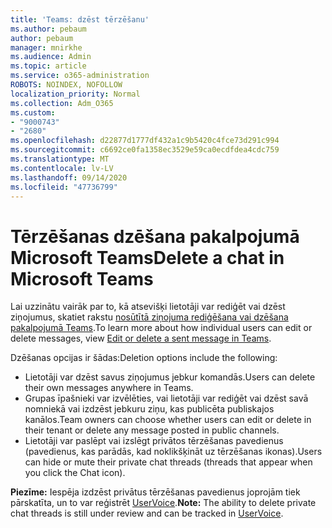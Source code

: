 ```yaml
---
title: 'Teams: dzēst tērzēšanu'
ms.author: pebaum
author: pebaum
manager: mnirkhe
ms.audience: Admin
ms.topic: article
ms.service: o365-administration
ROBOTS: NOINDEX, NOFOLLOW
localization_priority: Normal
ms.collection: Adm_O365
ms.custom:
- "9000743"
- "2680"
ms.openlocfilehash: d22877d1777df432a1c9b5420c4fce73d291c994
ms.sourcegitcommit: c6692ce0fa1358ec3529e59ca0ecdfdea4cdc759
ms.translationtype: MT
ms.contentlocale: lv-LV
ms.lasthandoff: 09/14/2020
ms.locfileid: "47736799"
---
```

# <a name="delete-a-chat-in-microsoft-teams"></a><span data-ttu-id="6a3ef-102">Tērzēšanas dzēšana pakalpojumā Microsoft Teams</span><span class="sxs-lookup"><span data-stu-id="6a3ef-102">Delete a chat in Microsoft Teams</span></span>

<span data-ttu-id="6a3ef-103">Lai uzzinātu vairāk par to, kā atsevišķi lietotāji var rediģēt vai dzēst ziņojumus, skatiet rakstu [nosūtītā ziņojuma rediģēšana vai dzēšana pakalpojumā Teams](https://support.office.com/article/5f1fe604-a900-4a07-b8b7-8cf70ed6b263).</span><span class="sxs-lookup"><span data-stu-id="6a3ef-103">To learn more about how individual users can edit or delete messages, view [Edit or delete a sent message in Teams](https://support.office.com/article/5f1fe604-a900-4a07-b8b7-8cf70ed6b263).</span></span> 

<span data-ttu-id="6a3ef-104">Dzēšanas opcijas ir šādas:</span><span class="sxs-lookup"><span data-stu-id="6a3ef-104">Deletion options include the following:</span></span>

- <span data-ttu-id="6a3ef-105">Lietotāji var dzēst savus ziņojumus jebkur komandās.</span><span class="sxs-lookup"><span data-stu-id="6a3ef-105">Users can delete their own messages anywhere in Teams.</span></span>
- <span data-ttu-id="6a3ef-106">Grupas īpašnieki var izvēlēties, vai lietotāji var rediģēt vai dzēst savā nomniekā vai izdzēst jebkuru ziņu, kas publicēta publiskajos kanālos.</span><span class="sxs-lookup"><span data-stu-id="6a3ef-106">Team owners can choose whether users can edit or delete in their tenant or delete any message posted in public channels.</span></span>
- <span data-ttu-id="6a3ef-107">Lietotāji var paslēpt vai izslēgt privātos tērzēšanas pavedienus (pavedienus, kas parādās, kad noklikšķināt uz tērzēšanas ikonas).</span><span class="sxs-lookup"><span data-stu-id="6a3ef-107">Users can hide or mute their private chat threads (threads that appear when you click the Chat icon).</span></span>

<span data-ttu-id="6a3ef-108">**Piezīme:** Iespēja izdzēst privātus tērzēšanas pavedienus joprojām tiek pārskatīta, un to var reģistrēt [UserVoice](https://microsoftteams.uservoice.com/forums/555103-public/suggestions/33535006-delete-private-chat-threads).</span><span class="sxs-lookup"><span data-stu-id="6a3ef-108">**Note:** The ability to delete private chat threads is still under review and can be tracked in [UserVoice](https://microsoftteams.uservoice.com/forums/555103-public/suggestions/33535006-delete-private-chat-threads).</span></span> 